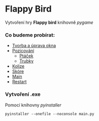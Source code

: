 # Flappy Bird
Vytvoření hry **Flappy bird** knihovně *pygame*

### Co budeme probírat:

- [Tvorba a úprava okna](https://github.com/MystiMiki/GUI/blob/side/md/Window.md)
- [Pozicování](https://github.com/MystiMiki/GUI/blob/side/md/Positioning.md)
  - [Ptáček](https://github.com/MystiMiki/GUI/blob/side/md/Bird.md)
  - [Trubky](https://github.com/MystiMiki/GUI/blob/side/md/Pipe.md)
- [Kolize](https://github.com/MystiMiki/GUI/blob/side/md/Collision.md)
- [Skóre](https://github.com/MystiMiki/GUI/blob/side/md/Score.md)
- [Main](https://github.com/MystiMiki/GUI/blob/side/md/Main.md)
- [Restart](https://github.com/MystiMiki/GUI/blob/side/md/Restart.md)




### Vytvoření **.exe** 
Pomocí knihovny *pyinstaller*
```
pyinstaller --onefile --noconsole main.py
```


